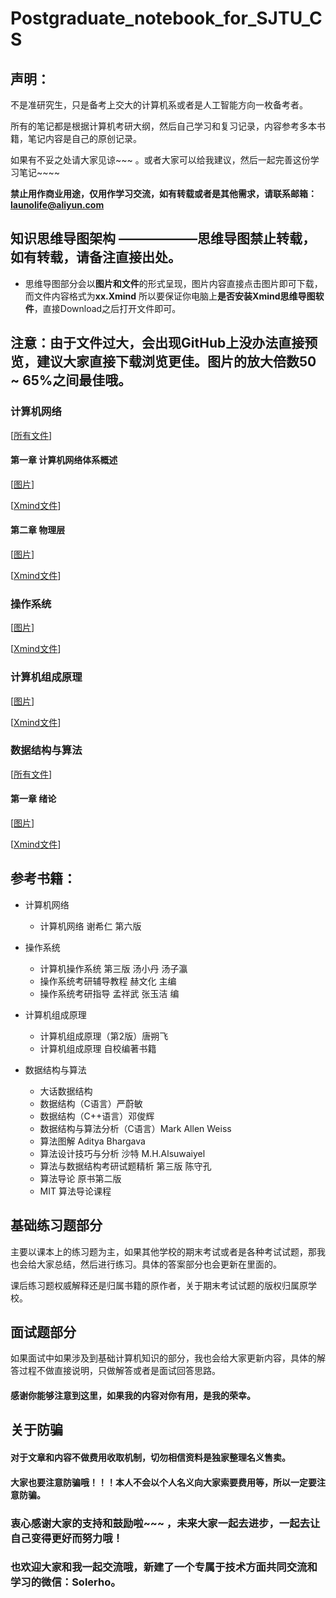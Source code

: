 # Postgraduate_notebook_for_SJTU_CS
## 声明：
不是准研究生，只是备考上交大的计算机系或者是人工智能方向一枚备考者。

所有的笔记都是根据计算机考研大纲，然后自己学习和复习记录，内容参考多本书籍，笔记内容是自己的原创记录。

如果有不妥之处请大家见谅~~~ 。或者大家可以给我建议，然后一起完善这份学习笔记~~~~


**禁止用作商业用途，仅用作学习交流，如有转载或者是其他需求，请联系邮箱：launolife@aliyun.com**

## 知识思维导图架构 ——————思维导图禁止转载，如有转载，请备注直接出处。

 - 思维导图部分会以**图片和文件**的形式呈现，图片内容直接点击图片即可下载，而文件内容格式为**xx.Xmind** 所以要保证你电脑上**是否安装Xmind思维导图软件**，直接Download之后打开文件即可。
 
 ## 注意：由于文件过大，会出现GitHub上没办法直接预览，建议大家直接下载浏览更佳。图片的放大倍数50 ~ 65%之间最佳哦。

### 计算机网络 

[[所有文件](https://github.com/SolerHo/Postgraduate_notebook_for_SJTU_CS/tree/master/Computer_Network/MindMap)]

#### 第一章 计算机网络体系概述
  [[图片](https://github.com/SolerHo/Postgraduate_notebook_for_SJTU_CS/blob/master/Computer_Network/MindMap/%E7%AC%AC%E4%B8%80%E7%AB%A0%20%E8%AE%A1%E7%AE%97%E6%9C%BA%E7%BD%91%E7%BB%9C%E4%BD%93%E7%B3%BB%E6%A6%82%E8%BF%B0.png)]
  
  [[Xmind文件](https://github.com/SolerHo/Postgraduate_notebook_for_SJTU_CS/blob/master/Computer_Network/MindMap/%E7%AC%AC%E4%B8%80%E7%AB%A0%20%E8%AE%A1%E7%AE%97%E6%9C%BA%E7%BD%91%E7%BB%9C%E4%BD%93%E7%B3%BB%E6%A6%82%E8%BF%B0.xmind)]

#### 第二章 物理层
 [[图片](https://github.com/SolerHo/Postgraduate_notebook_for_SJTU_CS/blob/master/Computer_Network/MindMap/%E7%AC%AC%E4%BA%8C%E7%AB%A0%20%E7%89%A9%E7%90%86%E5%B1%82.png)]
 
 [[Xmind文件](https://github.com/SolerHo/Postgraduate_notebook_for_SJTU_CS/blob/master/Computer_Network/MindMap/%E7%AC%AC%E4%BA%8C%E7%AB%A0%20%E7%89%A9%E7%90%86%E5%B1%82.xmind)]


### 操作系统
  [[图片]()]
  
  [[Xmind文件]()]
### 计算机组成原理
  [[图片]()]
  
  [[Xmind文件]()]
### 数据结构与算法

[[所有文件](https://github.com/SolerHo/Postgraduate_notebook_for_SJTU_CS/tree/master/Data_Structures_and_Algorithms/MindMap)]

#### 第一章 绪论

  [[图片](https://github.com/SolerHo/Postgraduate_notebook_for_SJTU_CS/blob/master/Data_Structures_and_Algorithms/MindMap/%E7%AC%AC%E4%B8%80%E7%AB%A0%20%E7%BB%AA%E8%AE%BA.png)]
  
  [[Xmind文件](https://github.com/SolerHo/Postgraduate_notebook_for_SJTU_CS/blob/master/Data_Structures_and_Algorithms/MindMap/%E7%AC%AC%E4%B8%80%E7%AB%A0%20%E7%BB%AA%E8%AE%BA.xmind)]

## 参考书籍：

  - 计算机网络
  
    - 计算机网络 谢希仁 第六版  
   
  - 操作系统
  
    - 计算机操作系统 第三版  汤小丹 汤子瀛
    - 操作系统考研辅导教程  赫文化 主编
    - 操作系统考研指导  孟祥武 张玉洁 编
  
  - 计算机组成原理
  
    - 计算机组成原理（第2版）唐朔飞
    - 计算机组成原理 自校编著书籍

  - 数据结构与算法
  
    - 大话数据结构 
    - 数据结构（C语言）严蔚敏
    - 数据结构（C++语言）邓俊辉
    - 数据结构与算法分析（C语言）Mark Allen Weiss
    - 算法图解 Aditya Bhargava
    - 算法设计技巧与分析 沙特 M.H.Alsuwaiyel
    - 算法与数据结构考研试题精析 第三版 陈守孔
    - 算法导论 原书第二版
    - MIT 算法导论课程
    
## 基础练习题部分
主要以课本上的练习题为主，如果其他学校的期末考试或者是各种考试试题，那我也会给大家总结，然后进行练习。具体的答案部分也会更新在里面的。

课后练习题权威解释还是归属书籍的原作者，关于期末考试试题的版权归属原学校。

## 面试题部分
如果面试中如果涉及到基础计算机知识的部分，我也会给大家更新内容，具体的解答过程不做直接说明，只做解答或者是面试回答思路。

#### 感谢你能够注意到这里，如果我的内容对你有用，是我的荣幸。

## 关于防骗

#### 对于文章和内容不做费用收取机制，切勿相信资料是独家整理名义售卖。

#### 大家也要注意防骗哦！！！本人不会以个人名义向大家索要费用等，所以一定要注意防骗。


### 衷心感谢大家的支持和鼓励啦~~~ ，未来大家一起去进步，一起去让自己变得更好而努力哦！

### 也欢迎大家和我一起交流哦，新建了一个专属于技术方面共同交流和学习的微信：Solerho。

